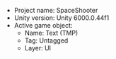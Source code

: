 <!-- UNITY CODE ASSIST INSTRUCTIONS START -->
- Project name: SpaceShooter
- Unity version: Unity 6000.0.44f1
- Active game object:
  - Name: Text (TMP)
  - Tag: Untagged
  - Layer: UI
<!-- UNITY CODE ASSIST INSTRUCTIONS END -->